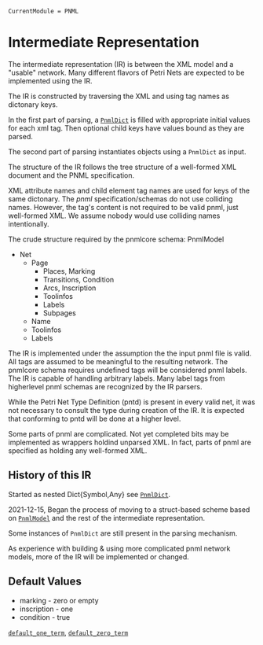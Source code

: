 ```@meta
CurrentModule = PNML
```


# Intermediate Representation

The intermediate representation (IR) is between the XML model and
a "usable" network. Many different flavors of Petri Nets are expected 
to be implemented using the IR.

The IR is constructed by traversing the XML and using tag names as dictonary keys.

In the first part of parsing, a [`PnmlDict`](@ref) is filled with appropriate 
initial values for each xml tag. Then optional child keys have values bound 
as they are parsed. 

The second part of parsing instantiates objects using a `PnmlDict` as input.

The structure of the IR follows the tree structure of a well-formed XML document
and the PNML specification.

XML attribute names and child element tag names are used for keys 
of the same dictonary. The _pnml_ specification/schemas do not use colliding names.
However, the <toolspecific> tag's content is not required to be valid pnml, just
well-formed XML. We assume nobody would use colliding names intentionally.



The crude structure required by the pnmlcore schema:
PnmlModel
  - Net
    - Page
    	- Places, Marking
    	- Transitions, Condition
    	- Arcs, Inscription
    	- Toolinfos 
    	- Labels
    	- Subpages
    - Name
	- Toolinfos
	- Labels
	
The IR is implemented under the assumption the the input pnml file is valid.
All tags are assumed to be meaningful to the resulting network.
The pnmlcore schema requires undefined tags will be considered pnml labels.
The IR is capable of handling arbitrary labels.
Many label tags from higherlevel pnml schemas are recognized by the IR parsers.

While the Petri Net Type Definition (pntd) is present in every valid net,
it was not necessary to consult the type during creation of the IR. 
It is expected that conforming to pntd will be done at a higher level.

Some parts of pnml are complicated. Not yet completed bits may be implemented
as wrappers holdind unparsed XML. In fact, parts of pnml are specified as holding
any well-formed XML.

## History of this IR

Started as nested Dict{Symbol,Any} see [`PnmlDict`](@ref). 

2021-12-15, Began the process of moving to a struct-based scheme 
based on [`PnmlModel`](@ref) and the rest of the intermediate representation.

Some instances of `PnmlDict` are still present in the parsing mechanism.

As experience with building & using more complicated pnml network models,
more of the IR will be implemented or changed.

## Default Values

  - marking - zero or empty
  - inscription - one
  - condition - true

[`default_one_term`](@ref), [`default_zero_term`](@ref)


